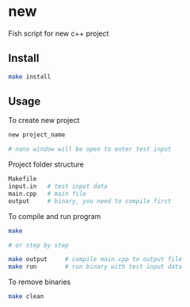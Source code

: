 # new

Fish script for new c++ project

## Install

```bash
make install
```

## Usage

To create new project
```bash
new project_name

# nano window will be open to enter test input
```

Project folder structure
```bash
Makefile
input.in   # test input data
main.cpp   # main file
output     # binary, you need to compile first
```

To compile and run program
```bash
make 

# or step by step

make output     # compile main.cpp to output file
make run        # run binary with test input data
```

To remove binaries
```bash
make clean
```
